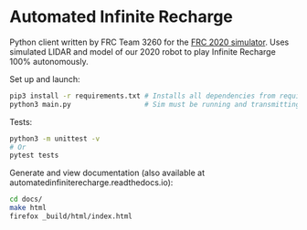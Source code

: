 # Automated Infinite Recharge #
Python client written by FRC Team 3260 for the [FRC 2020 simulator](https://github.com/ptkinvent/frcsim2020). Uses
simulated LIDAR and model of our 2020 robot to play Infinite Recharge 100% autonomously.

Set up and launch:
```sh
pip3 install -r requirements.txt # Installs all dependencies from requirements.txt
python3 main.py                  # Sim must be running and transmitting LIDAR points
```

Tests:
```sh
python3 -m unittest -v
# Or
pytest tests
```

Generate and view documentation (also available at automatedinfiniterecharge.readthedocs.io):
```sh
cd docs/
make html
firefox _build/html/index.html
```
